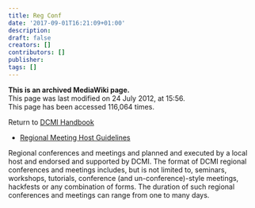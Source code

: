```yaml
---
title: Reg Conf
date: '2017-09-01T16:21:09+01:00'
description: 
draft: false
creators: []
contributors: []
publisher: 
tags: []
---
```


 **This is an archived MediaWiki page.**  
This page was last modified on 24 July 2012, at 15:56.  
This page has been accessed 116,064 times.

Return to [DCMI Handbook](/archive/mediawiki_wiki/DCMI_Handbook "DCMI Handbook")

- [Regional Meeting Host Guidelines](/archive/mediawiki_wiki/DCMI_Handbook/Reg_Conf/Host_Guidelines "DCMI Handbook/Reg Conf/Host Guidelines")

Regional conferences and meetings and planned and executed by a local host and endorsed and supported by DCMI. The format of DCMI regional conferences and meetings includes, but is not limited to, seminars, workshops, tutorials, conference (and un-conference)-style meetings, hackfests or any combination of forms. The duration of such regional conferences and meetings can range from one to many days.

